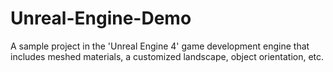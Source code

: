 # Unreal-Engine-Demo
A sample project in the 'Unreal Engine 4' game development engine that includes meshed materials, a customized landscape, object orientation, etc.  
